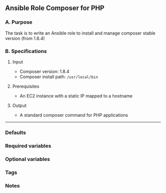 ## Ansible Role Composer for PHP

### A. Purpose

The task is to write an Ansible role to install and manage composer stable version (from 1.8.4)

### B. Specifications

1. Input
    - Composer version: 1.8.4
    - Composer install path: `/usr/local/bin`

2. Prerequisites
    - An EC2 instance with a static IP mapped to a hostname

3. Output
    - A standard composer command for PHP applications

---
### Defaults
### Required variables
### Optional variables
### Tags
### Notes
